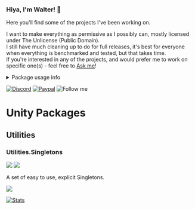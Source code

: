 ### Hiya, I'm Walter! 👋

Here you'll find some of the projects I've been working on. 

I want to make everything as permissive as I possibly can, mostly licensed under The Unlicense (Public Domain). <br>
I still have much cleaning up to do for full releases, it's best for everyone when everything is benchmarked and tested, but that takes time.  <br>
If you're interested in any of the projects, and would prefer me to work on specific one(s) - feel free to [Ask me](https://github.com/Walter-Hulsebos/Walter-Hulsebos/discussions)!

<details>
  <summary>Package usage info</summary>

  If you're using code of mine, please give it a little **Star** 🌟 on GitHub, it'll show me it's being used.
  <br> 
  User count is among the most important factors for deciding what projects I'll work on.

</details>

[![Discord](https://img.shields.io/discord/763171539763462144?color=%237289DA&label=discord&logo=discord&style=for-the-badge)](https://discord.gg/S9wHQ96)
[![Paypal](https://img.shields.io/badge/sponsor_the_project-donate-E12C9A.svg?style=for-the-badge)](https://paypal.me/walthaynes)
![Follow me](https://img.shields.io/github/followers/Walter-Hulsebos?color=%23ffb325&label=Follow%20me%21&style=for-the-badge)

# Unity Packages

## Utilities

### Utilities.Singletons
![](https://img.shields.io/badge/Status-Finished-green.svg)
![](https://img.shields.io/badge/Project%20released%3F-Not%20yet-orange.svg)

A set of easy to use, explicit Singletons.

[![](https://raw.githubusercontent.com/Walter-Hulsebos/Walter-Hulsebos/stable/pics/Utilities.Singletons.png)](https://github.com/Walter-Hulsebos/Utilities.Singleton)

<!--
### Utilities.Singletons
-->

<!--
## Tools

### Tools.Custom-ScriptTemplates

### Tools.Custom-MenuLayouts

### Tools.Custom-Folders
-->

<!--
## Assets
-->

[![Stats](https://github-readme-stats.vercel.app/api?username=Walter-Hulsebos)](https://github.com/Walter-Hulsebos/github-readme-stats)
